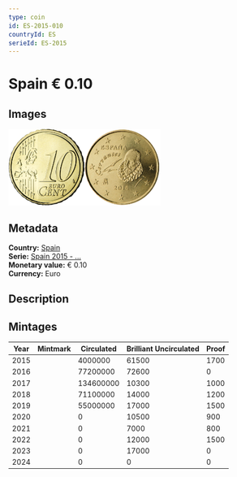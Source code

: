 ```yaml
---
type: coin
id: ES-2015-010
countryId: ES
serieId: ES-2015
---
```


# Spain € 0.10

## Images

<img src="../../../Images/common-2007-010.webp" height="150" alt="Front image"><img src="Images/spain-2015-010.webp" height="150" alt="Back image">

## Metadata

**Country:** [Spain](../index.md)\
**Serie:** [Spain 2015 - ...](index.md)\
**Monetary value:** € 0.10\
**Currency:** Euro

## Description

## Mintages

| Year | Mintmark | Circulated | Brilliant Uncirculated | Proof |
| ---- | -------- | ---------- | ---------------------- | ----- |
| 2015 |          | 4000000    | 61500                  | 1700  |
| 2016 |          | 77200000   | 72600                  | 0     |
| 2017 |          | 134600000  | 10300                  | 1000  |
| 2018 |          | 71100000   | 14000                  | 1200  |
| 2019 |          | 55000000   | 17000                  | 1500  |
| 2020 |          | 0          | 10500                  | 900   |
| 2021 |          | 0          | 7000                   | 800   |
| 2022 |          | 0          | 12000                  | 1500  |
| 2023 |          | 0          | 17000                  | 0     |
| 2024 |          | 0          | 0                      | 0     |
